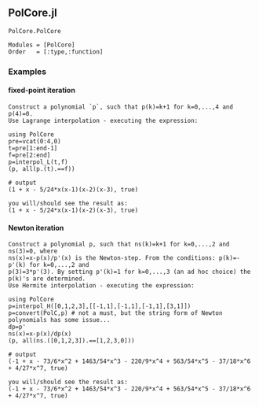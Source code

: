 ## PolCore.jl

```@docs
PolCore.PolCore
```


```@autodocs
Modules = [PolCore]
Order   = [:type,:function]
```


### Examples

#### fixed-point iteration
```
Construct a polynomial `p`, such that p(k)=k+1 for k=0,...,4 and p(4)=0. 
Use Lagrange interpolation - executing the expression:
```

```jldoctest; output=false
using PolCore
pre=vcat(0:4,0)
t=pre[1:end-1]
f=pre[2:end]
p=interpol_L(t,f)
(p, all(p.(t).==f))

# output
(1 + x - 5/24*x(x-1)(x-2)(x-3), true)

```

```
you will/should see the result as:
(1 + x - 5/24*x(x-1)(x-2)(x-3), true)
```

#### Newton iteration
```
Construct a polynomial p, such that ns(k)=k+1 for k=0,...,2 and ns(3)=0, where 
ns(x)=x-p(x)/p'(x) is the Newton-step. From the conditions: p(k)=-p'(k) for k=0,...,2 and 
p(3)=3*p'(3). By setting p'(k)=1 for k=0,...,3 (an ad hoc choice) the p(k)'s are determined.
Use Hermite interpolation - executing the expression:
```

```jldoctest; output=false
using PolCore
p=interpol_H([0,1,2,3],[[-1,1],[-1,1],[-1,1],[3,1]])
p=convert(PolC,p) # not a must, but the string form of Newton polynomials has some issue...
dp=p'
ns(x)=x-p(x)/dp(x)
(p, all(ns.([0,1,2,3]).==[1,2,3,0]))

# output
(-1 + x - 73/6*x^2 + 1463/54*x^3 - 220/9*x^4 + 563/54*x^5 - 37/18*x^6 + 4/27*x^7, true)

```

```
you will/should see the result as:
(-1 + x - 73/6*x^2 + 1463/54*x^3 - 220/9*x^4 + 563/54*x^5 - 37/18*x^6 + 4/27*x^7, true)
```
